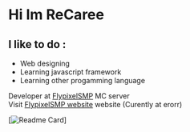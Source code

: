 # Hi Im ReCaree

## I like to do :
* Web designing 
* Learning javascript framework
* Learning other progamming language

Developer at [FlypixelSMP] MC server<br />
Visit [FlypixelSMP website] website (Curently at erorr)
<br />

[![Readme Card](https://github-readme-stats.vercel.app/api?username=ReCaree&show_icons=true&theme=dark)]

[FlypixelSMP]: https://discord.gg/XVCGXEmEv3
[FlypixelSMP website]: https://recaree.github.io/flypixel.github.io/